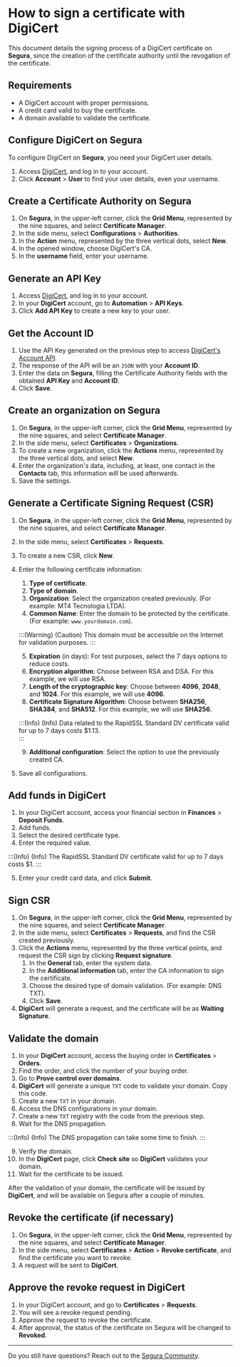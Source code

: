# How to sign a certificate with DigiCert

This document details the signing process of a DigiCert certificate on **Segura**, since the creation of the certificate authority until the revogation of the certificate.

## Requirements
* A DigiCert account with proper permissions.  
* A credit card valid to buy the certificate.  
* A domain available to validate the certificate.

## Configure DigiCert on Segura
To configure DigiCert on **Segura**, you need your DigiCert user details.

1. Access [DigiCert](https://www.digicert.com), and log in to your account.  
2. Click **Account** > **User** to find your user details, even your username.

## Create a Certificate Authority on Segura
1. On **Segura**, in the upper-left corner, click the **Grid Menu**, represented by the nine squares, and select **Certificate Manager**.  
2. In the side menu, select **Configurations** > **Authorities**.  
3. In the **Action** menu, represented by the three vertical dots, select **New**.  
4. In the opened window, choose DigiCert's CA.  
5. In the **username** field, enter your username.

## Generate an API Key
1. Access [DigiCert](https://www.digicert.com/), and log in to your account.  
2. In your **DigiCert** account, go to **Automation** > **API Keys**.  
3. Click **Add API Key** to create a new key to your user.

## Get the Account ID
1. Use the API Key generated on the previous step to access [DigiCert's Account API](https://dev.digicert.com/en/certcentral-apis/services-api.html).  
2. The response of the API will be an `JSON` with your **Account ID**.  
3. Enter the data on **Segura**, filling the Certificate Authority fields with the obtained **API Key** and **Account ID**.  
4. Click **Save**.

## Create an organization on Segura
1. On **Segura**, in the upper-left corner, click the **Grid Menu**, represented by the nine squares, and select **Certificate Manager**.  
2. In the side menu, select **Certificates** > **Organizations**.  
3. To create a new organization, click the **Actions** menu, represented by the three vertical dots, and select **New**.  
4. Enter the organization's data, including, at least, one contact in the **Contacts** tab, this information will be used afterwards.  
5. Save the settings.

## Generate a Certificate Signing Request (CSR)
1. On **Segura**, in the upper-left corner, click the **Grid Menu**, represented by the nine squares, and select **Certificate Manager**.
2. In the side menu, select **Certificates** > **Requests**.
3. To create a new CSR, click **New**.
4. Enter the following certificate information:  
    1. **Type of certificate**.  
    2. **Type of domain**.  
    3. **Organization**: Select the organization created previously. (For example: MT4 Tecnologia LTDA).  
    4. **Common Name**: Enter the domain to be protected by the certificate. (For example: `www.yourdomain.com`).   

    :::(Warning) (Caution)
    This domain must be accessible on the Internet for validation purposes. 
    :::
    
    5. **Expiration** (in days): For test purposes, select the 7 days options to reduce costs.  
    6. **Encryption algorithm**: Choose between RSA and DSA. For this example, we will use RSA.  
    7. **Length of the cryptographic key**: Choose between **4096**, **2048**, and **1024**. For this example, we will use **4096**.  
    8. **Certificate Signature Algorithm**: Choose between **SHA256**, **SHA384**, and **SHA512**. For this example, we will use **SHA256**.  

    :::(Info) (Info)
    Data related to the RapidSSL Standard DV certificate valid for up to 7 days costs $1.13.  
    :::
    
    9. **Additional configuration**: Select the option to use the previously created CA.  
5. Save all configurations.

## Add funds in DigiCert
1. In your DigiCert account, access your financial section in **Finances** \> **Deposit Funds**.  
2. Add funds.  
3. Select the desired certificate type.  
4. Enter the required value.  

:::(Info) (Info)
The RapidSSL Standard DV certificate valid for up to 7 days costs $1. 
:::

5. Enter your credit card data, and click **Submit**.

## Sign CSR
1. On **Segura**, in the upper-left corner, click the **Grid Menu**, represented by the nine squares, and select **Certificate Manager**.  
2. In the side menu, select **Certificates** > **Requests**, and find the CSR created previously.  
3. Click the **Actions** menu, represented by the three vertical points, and request the CSR sign by clicking **Request signature**.  
   1. In the **General** tab, enter the system data.  
   2. In the **Additional information** tab, enter the CA information to sign the certificate.  
   3. Choose the desired type of domain validation. (For example: DNS TXT).  
   4. Click **Save**.  
4. **DigiCert** will generate a request, and the certificate will be as **Waiting Signature**.

## Validate the domain
1. In your **DigiCert** account, access the buying order in **Certificates** > **Orders**. 
2. Find the order, and click the number of your buying order.  
3. Go to **Prove control over domains**.  
4. **DigiCert** will generate a unique `TXT` code to validate your domain. Copy this code.  
5. Create a new `TXT` in your domain.  
6. Access the DNS configurations in your domain.  
7. Create a new `TXT` registry with the code from the previous step.  
8. Wait for the DNS propagation.  

:::(Info) (Info)
The DNS propagation can take some time to finish. 
:::
    
9. Verify the domain.  
10. In the **DigiCert** page, click **Check site** so **DigiCert** validates your domain.  
11. Wait for the certificate to be issued.

After the validation of your domain, the certificate will be issued by **DigiCert**, and will be available on Segura after a couple of minutes.

## Revoke the certificate (if necessary)
1. On **Segura**, in the upper-left corner, click the **Grid Menu**, represented by the nine squares, and select **Certificate Manager**.  
2. In the side menu, select **Certificates** > **Action** > **Revoke certificate**, and find the certificate you want to revoke.  
3. A request will be sent to **DigiCert**.

## Approve the revoke request in DigiCert
1. In your DigiCert account, and go to **Certificates** > **Requests**.  
2. You will see a revoke request pending.  
3. Approve the request to revoke the certificate.  
4. After approval, the status of the certificate on Segura will be changed to **Revoked**.

---

Do you still have questions? Reach out to the [Segura Community](https://community.Segura.io/).  
